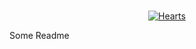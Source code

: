 <p align="center">
	<br>
    <a href="http://github.com/romainmenke/hearts"><img src="http://52.51.22.243:8080/heart/github.com/romainmenke/go-hello.svg" alt="Hearts" /></a>
</p>

Some Readme
